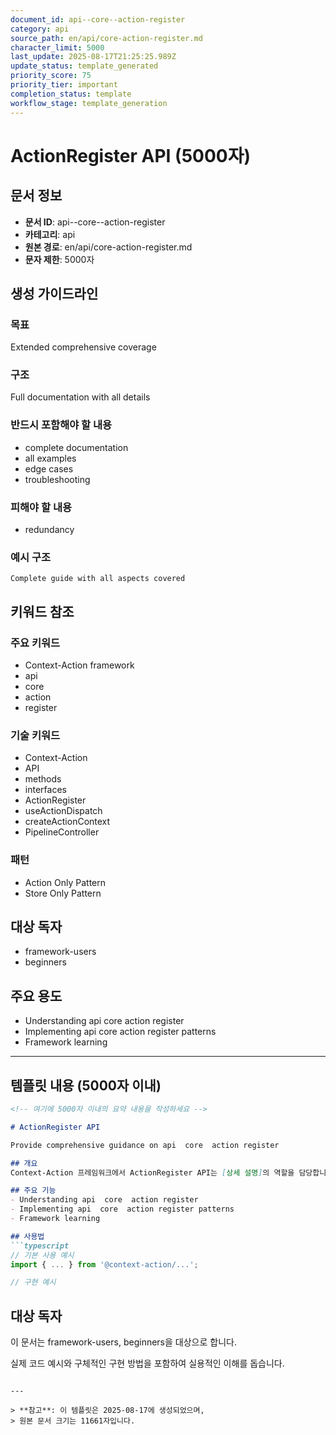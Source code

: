 ```yaml
---
document_id: api--core--action-register
category: api
source_path: en/api/core-action-register.md
character_limit: 5000
last_update: 2025-08-17T21:25:25.989Z
update_status: template_generated
priority_score: 75
priority_tier: important
completion_status: template
workflow_stage: template_generation
---
```


# ActionRegister API (5000자)

## 문서 정보
- **문서 ID**: api--core--action-register
- **카테고리**: api
- **원본 경로**: en/api/core-action-register.md
- **문자 제한**: 5000자

## 생성 가이드라인

### 목표
Extended comprehensive coverage

### 구조
Full documentation with all details

### 반드시 포함해야 할 내용
- complete documentation
- all examples
- edge cases
- troubleshooting

### 피해야 할 내용  
- redundancy

### 예시 구조
```
Complete guide with all aspects covered
```

## 키워드 참조

### 주요 키워드
- Context-Action framework
- api
- core
- action
- register

### 기술 키워드
- Context-Action
- API
- methods
- interfaces
- ActionRegister
- useActionDispatch
- createActionContext
- PipelineController

### 패턴
- Action Only Pattern
- Store Only Pattern

## 대상 독자
- framework-users
- beginners

## 주요 용도
- Understanding api  core  action register
- Implementing api  core  action register patterns
- Framework learning

---

## 템플릿 내용 (5000자 이내)

```markdown
<!-- 여기에 5000자 이내의 요약 내용을 작성하세요 -->

# ActionRegister API

Provide comprehensive guidance on api  core  action register

## 개요
Context-Action 프레임워크에서 ActionRegister API는 [상세 설명]의 역할을 담당합니다.

## 주요 기능
- Understanding api  core  action register
- Implementing api  core  action register patterns
- Framework learning

## 사용법
```typescript
// 기본 사용 예시
import { ... } from '@context-action/...';

// 구현 예시
```

## 대상 독자
이 문서는 framework-users, beginners을 대상으로 합니다.

실제 코드 예시와 구체적인 구현 방법을 포함하여 실용적인 이해를 돕습니다.
```

---

> **참고**: 이 템플릿은 2025-08-17에 생성되었으며, 
> 원본 문서 크기는 11661자입니다.
